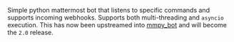 Simple python mattermost bot that listens to specific commands and supports incoming webhooks. Supports both multi-threading and `asyncio` execution.
This has now been upstreamed into [mmpy_bot](https://github.com/attzonko/mmpy_bot/pull/153) and will become the `2.0` release.
